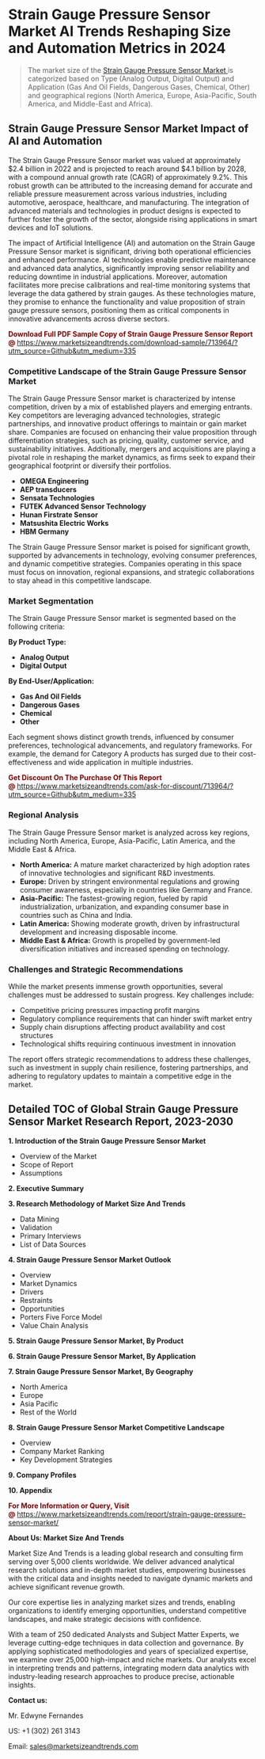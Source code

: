<h1>Strain Gauge Pressure Sensor Market AI Trends Reshaping Size and Automation Metrics in 2024</h1><blockquote><p>The market size of the <a href="https://www.marketsizeandtrends.com/download-sample/713964/?utm_source=Github&amp;utm_medium=335" target="_blank">Strain Gauge Pressure Sensor Market </a>is categorized based on Type (Analog Output, Digital Output) and Application (Gas And Oil Fields, Dangerous Gases, Chemical, Other) and geographical regions (North America, Europe, Asia-Pacific, South America, and Middle-East and Africa).</p></blockquote><p><h2>Strain Gauge Pressure Sensor Market Impact of AI and Automation</h2><p>The Strain Gauge Pressure Sensor market was valued at approximately $2.4 billion in 2022 and is projected to reach around $4.1 billion by 2028, with a compound annual growth rate (CAGR) of approximately 9.2%. This robust growth can be attributed to the increasing demand for accurate and reliable pressure measurement across various industries, including automotive, aerospace, healthcare, and manufacturing. The integration of advanced materials and technologies in product designs is expected to further foster the growth of the sector, alongside rising applications in smart devices and IoT solutions.</p><p>The impact of Artificial Intelligence (AI) and automation on the Strain Gauge Pressure Sensor market is significant, driving both operational efficiencies and enhanced performance. AI technologies enable predictive maintenance and advanced data analytics, significantly improving sensor reliability and reducing downtime in industrial applications. Moreover, automation facilitates more precise calibrations and real-time monitoring systems that leverage the data gathered by strain gauges. As these technologies mature, they promise to enhance the functionality and value proposition of strain gauge pressure sensors, positioning them as critical components in innovative advancements across diverse sectors.</p></p><p><strong><span style="color: #800000;">Download Full PDF Sample Copy of Strain Gauge Pressure Sensor Report @</span>&nbsp;</strong><a href="https://www.marketsizeandtrends.com/download-sample/713964/?utm_source=Github&amp;utm_medium=335">https://www.marketsizeandtrends.com/download-sample/713964/?utm_source=Github&amp;utm_medium=335</a></p><h3>Competitive Landscape of the Strain Gauge Pressure Sensor Market</h3><p>The Strain Gauge Pressure Sensor market is characterized by intense competition, driven by a mix of established players and emerging entrants. Key competitors are leveraging advanced technologies, strategic partnerships, and innovative product offerings to maintain or gain market share. Companies are focused on enhancing their value proposition through differentiation strategies, such as pricing, quality, customer service, and sustainability initiatives. Additionally, mergers and acquisitions are playing a pivotal role in reshaping the market dynamics, as firms seek to expand their geographical footprint or diversify their portfolios.</p><p><strong><p><ul><li>OMEGA Engineering </li><li> AEP transducers </li><li> Sensata Technologies </li><li> FUTEK Advanced Sensor Technology </li><li> Hunan Firstrate Sensor </li><li> Matsushita Electric Works </li><li> HBM Germany</p></li></ul></p></strong></p><p>The Strain Gauge Pressure Sensor market is poised for significant growth, supported by advancements in technology, evolving consumer preferences, and dynamic competitive strategies. Companies operating in this space must focus on innovation, regional expansions, and strategic collaborations to stay ahead in this competitive landscape.</p><h3>Market Segmentation</h3><p>The Strain Gauge Pressure Sensor market is segmented based on the following criteria:</p><p><strong>By Product Type:</strong></p><p><strong><p><ul><li>Analog Output </li><li> Digital Output</p></li></ul></p></strong></p><p><strong>By End-User/Application:</strong></p><p><strong><p><ul><li>Gas And Oil Fields </li><li> Dangerous Gases </li><li> Chemical </li><li> Other</p></li></ul></p></strong></p><p>Each segment shows distinct growth trends, influenced by consumer preferences, technological advancements, and regulatory frameworks. For example, the demand for Category A products has surged due to their cost-effectiveness and wide application in multiple industries.</p><p><strong><span style="color: #800000;">Get Discount On The Purchase Of This Report @&nbsp;</span></strong><a href="https://www.marketsizeandtrends.com/ask-for-discount/713964/?utm_source=Github&amp;utm_medium=335">https://www.marketsizeandtrends.com/ask-for-discount/713964/?utm_source=Github&amp;utm_medium=335</a></p><h3>Regional Analysis</h3><p>The Strain Gauge Pressure Sensor market is analyzed across key regions, including North America, Europe, Asia-Pacific, Latin America, and the Middle East &amp; Africa.</p><ul><li><strong>North America:</strong> A mature market characterized by high adoption rates of innovative technologies and significant R&amp;D investments.</li><li><strong>Europe:</strong> Driven by stringent environmental regulations and growing consumer awareness, especially in countries like Germany and France.</li><li><strong>Asia-Pacific:</strong> The fastest-growing region, fueled by rapid industrialization, urbanization, and expanding consumer base in countries such as China and India.</li><li><strong>Latin America:</strong> Showing moderate growth, driven by infrastructural development and increasing disposable income.</li><li><strong>Middle East &amp; Africa:</strong> Growth is propelled by government-led diversification initiatives and increased spending on technology.</li></ul><h3>Challenges and Strategic Recommendations</h3><p>While the market presents immense growth opportunities, several challenges must be addressed to sustain progress. Key challenges include:</p><ul><li>Competitive pricing pressures impacting profit margins</li><li>Regulatory compliance requirements that can hinder swift market entry</li><li>Supply chain disruptions affecting product availability and cost structures</li><li>Technological shifts requiring continuous investment in innovation</li></ul><p>The report offers strategic recommendations to address these challenges, such as investment in supply chain resilience, fostering partnerships, and adhering to regulatory updates to maintain a competitive edge in the market.</p><h2>Detailed TOC of Global Strain Gauge Pressure Sensor Market Research Report, 2023-2030</h2><p><strong>1. Introduction of the Strain Gauge Pressure Sensor Market</strong></p><ul><li>Overview of the Market</li><li>Scope of Report</li><li>Assumptions&nbsp;</li></ul><p><strong>2. Executive Summary</strong></p><p><strong>3. Research Methodology of <strong>Market Size And Trends</strong></strong></p><ul><li>Data Mining</li><li>Validation</li><li>Primary Interviews</li><li>List of Data Sources&nbsp;</li></ul><p><strong>4. Strain Gauge Pressure Sensor Market Outlook</strong></p><ul><li>Overview</li><li>Market Dynamics</li><li>Drivers</li><li>Restraints</li><li>Opportunities</li><li>Porters Five Force Model</li><li>Value Chain Analysis&nbsp;</li></ul><p><strong>5. Strain Gauge Pressure Sensor Market, By Product</strong></p><p><strong>6. Strain Gauge Pressure Sensor Market, By Application</strong></p><p><strong>7. Strain Gauge Pressure Sensor Market, By Geography</strong></p><ul><li>North America</li><li>Europe</li><li>Asia Pacific</li><li>Rest of the World&nbsp;</li></ul><p><strong>8. Strain Gauge Pressure Sensor Market Competitive Landscape</strong></p><ul><li>Overview</li><li>Company Market Ranking</li><li>Key Development Strategies&nbsp;</li></ul><p><strong>9. Company Profiles</strong></p><p><strong>10. Appendix</strong></p><p><strong><span style="color: #800000;">For More Information or Query, Visit @&nbsp;</span></strong><a href="https://www.marketsizeandtrends.com/report/strain-gauge-pressure-sensor-market/">https://www.marketsizeandtrends.com/report/strain-gauge-pressure-sensor-market/</a></p><p></p><p><strong>About Us:&nbsp;Market Size And Trends</strong></p><p>Market Size And Trends&nbsp;is a leading global research and consulting firm serving over 5,000 clients worldwide. We deliver advanced analytical research solutions and in-depth market studies, empowering businesses with the critical data and insights needed to navigate dynamic markets and achieve significant revenue growth.</p><p>Our core expertise lies in analyzing market sizes and trends, enabling organizations to identify emerging opportunities, understand competitive landscapes, and make strategic decisions with confidence.</p><p>With a team of 250 dedicated Analysts and Subject Matter Experts, we leverage cutting-edge techniques in data collection and governance. By applying sophisticated methodologies and years of specialized expertise, we examine over 25,000 high-impact and niche markets. Our analysts excel in interpreting trends and patterns, integrating modern data analytics with industry-leading research approaches to produce precise, actionable insights.</p><p><strong>Contact us:</strong></p><p>Mr. Edwyne Fernandes</p><p>US: +1 (302) 261 3143</p><p>Email: <a href="mailto:sales@marketsizeandtrends.com">sales@marketsizeandtrends.com</a>&nbsp;</p>
